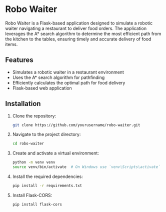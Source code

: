 # Robo Waiter

Robo Waiter is a Flask-based application designed to simulate a robotic waiter navigating a restaurant to deliver food orders. The application leverages the A\* search algorithm to determine the most efficient path from the kitchen to the tables, ensuring timely and accurate delivery of food items.

## Features

-   Simulates a robotic waiter in a restaurant environment
-   Uses the A\* search algorithm for pathfinding
-   Efficiently calculates the optimal path for food delivery
-   Flask-based web application

## Installation

1. Clone the repository:

    ```sh
    git clone https://github.com/yourusername/robo-waiter.git
    ```

2. Navigate to the project directory:
    ```sh
    cd robo-waiter
    ```
3. Create and activate a virtual environment:

    ```sh
    python -m venv venv
    source venv/bin/activate  # On Windows use `venv\Scripts\activate`
    ```

4. Install the required dependencies:

    ```sh
    pip install -r requirements.txt
    ```

5. Install Flask-CORS:
    ```sh
    pip install flask-cors
    ```
